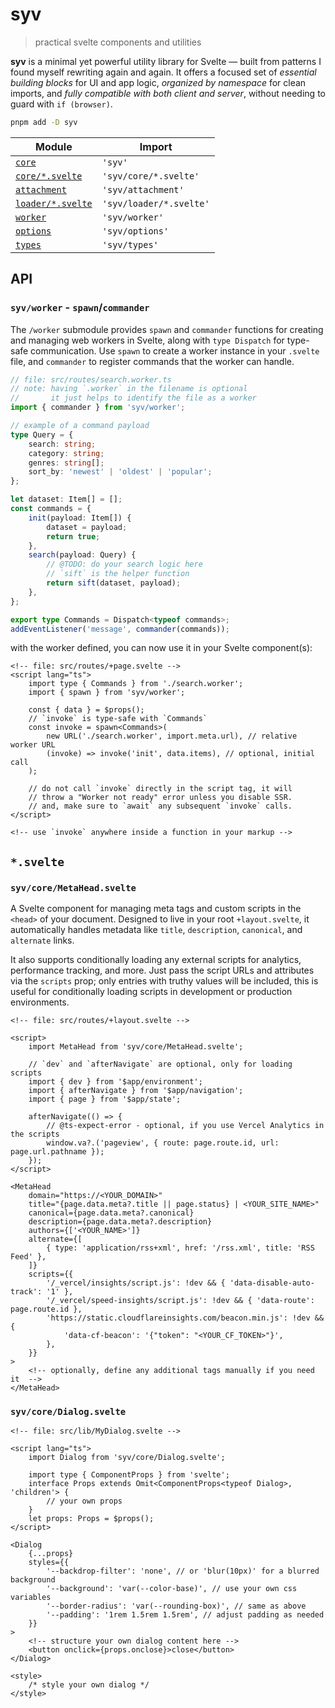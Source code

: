 # syv

> practical svelte components and utilities

**syv** is a minimal yet powerful utility library for Svelte — built from patterns I found myself rewriting again and again. It offers a focused set of _essential building blocks_ for UI and app logic, _organized by namespace_ for clean imports, and _fully compatible with both client and server_, without needing to guard with `if (browser)`.

```bash
pnpm add -D syv
```

| Module                                       | Import                  |
| -------------------------------------------- | ----------------------- |
| [`core`](/src/lib/core/index.ts)             | `'syv'`                 |
| [`core/*.svelte`](/src/lib/core)             | `'syv/core/*.svelte'`   |
| [`attachment`](/src/lib/attachment/index.ts) | `'syv/attachment'`      |
| [`loader/*.svelte`](/src/lib/loader)         | `'syv/loader/*.svelte'` |
| [`worker`](/src/lib/worker)                  | `'syv/worker'`          |
| [`options`](/src/lib/options.ts)             | `'syv/options'`         |
| [`types`](/src/lib/types.ts)                 | `'syv/types'`           |

## API

### `syv/worker` - `spawn`/`commander`

The `/worker` submodule provides `spawn` and `commander` functions for creating and managing web workers in Svelte, along with `type Dispatch` for type-safe communication. Use `spawn` to create a worker instance in your `.svelte` file, and `commander` to register commands that the worker can handle.

```ts
// file: src/routes/search.worker.ts
// note: having `.worker` in the filename is optional
//       it just helps to identify the file as a worker
import { commander } from 'syv/worker';

// example of a command payload
type Query = {
	search: string;
	category: string;
	genres: string[];
	sort_by: 'newest' | 'oldest' | 'popular';
};

let dataset: Item[] = [];
const commands = {
	init(payload: Item[]) {
		dataset = payload;
		return true;
	},
	search(payload: Query) {
		// @TODO: do your search logic here
		// `sift` is the helper function
		return sift(dataset, payload);
	},
};

export type Commands = Dispatch<typeof commands>;
addEventListener('message', commander(commands));
```

with the worker defined, you can now use it in your Svelte component(s):

```svelte
<!-- file: src/routes/+page.svelte -->
<script lang="ts">
	import type { Commands } from './search.worker';
	import { spawn } from 'syv/worker';

	const { data } = $props();
	// `invoke` is type-safe with `Commands`
	const invoke = spawn<Commands>(
		new URL('./search.worker', import.meta.url), // relative worker URL
		(invoke) => invoke('init', data.items), // optional, initial call
	);

	// do not call `invoke` directly in the script tag, it will
	// throw a "Worker not ready" error unless you disable SSR.
	// and, make sure to `await` any subsequent `invoke` calls.
</script>

<!-- use `invoke` anywhere inside a function in your markup -->
```

## `*.svelte`

### `syv/core/MetaHead.svelte`

A Svelte component for managing meta tags and custom scripts in the `<head>` of your document. Designed to live in your root `+layout.svelte`, it automatically handles metadata like `title`, `description`, `canonical`, and `alternate` links.

It also supports conditionally loading any external scripts for analytics, performance tracking, and more. Just pass the script URLs and attributes via the `scripts` prop; only entries with truthy values will be included, this is useful for conditionally loading scripts in development or production environments.

```svelte
<!-- file: src/routes/+layout.svelte -->

<script>
	import MetaHead from 'syv/core/MetaHead.svelte';

	// `dev` and `afterNavigate` are optional, only for loading scripts
	import { dev } from '$app/environment';
	import { afterNavigate } from '$app/navigation';
	import { page } from '$app/state';

	afterNavigate(() => {
		// @ts-expect-error - optional, if you use Vercel Analytics in the scripts
		window.va?.('pageview', { route: page.route.id, url: page.url.pathname });
	});
</script>

<MetaHead
	domain="https://<YOUR_DOMAIN>"
	title="{page.data.meta?.title || page.status} | <YOUR_SITE_NAME>"
	canonical={page.data.meta?.canonical}
	description={page.data.meta?.description}
	authors={['<YOUR_NAME>']}
	alternate={[
		{ type: 'application/rss+xml', href: '/rss.xml', title: 'RSS Feed' },
	]}
	scripts={{
		'/_vercel/insights/script.js': !dev && { 'data-disable-auto-track': '1' },
		'/_vercel/speed-insights/script.js': !dev && { 'data-route': page.route.id },
		'https://static.cloudflareinsights.com/beacon.min.js': !dev && {
			'data-cf-beacon': '{"token": "<YOUR_CF_TOKEN>"}',
		},
	}}
>
	<!-- optionally, define any additional tags manually if you need it  -->
</MetaHead>
```

### `syv/core/Dialog.svelte`

```svelte
<!-- file: src/lib/MyDialog.svelte -->

<script lang="ts">
	import Dialog from 'syv/core/Dialog.svelte';

	import type { ComponentProps } from 'svelte';
	interface Props extends Omit<ComponentProps<typeof Dialog>, 'children'> {
		// your own props
	}
	let props: Props = $props();
</script>

<Dialog
	{...props}
	styles={{
		'--backdrop-filter': 'none', // or 'blur(10px)' for a blurred background
		'--background': 'var(--color-base)', // use your own css variables
		'--border-radius': 'var(--rounding-box)', // same as above
		'--padding': '1rem 1.5rem 1.5rem', // adjust padding as needed
	}}
>
	<!-- structure your own dialog content here -->
	<button onclick={props.onclose}>close</button>
</Dialog>

<style>
	/* style your own dialog */
</style>
```
